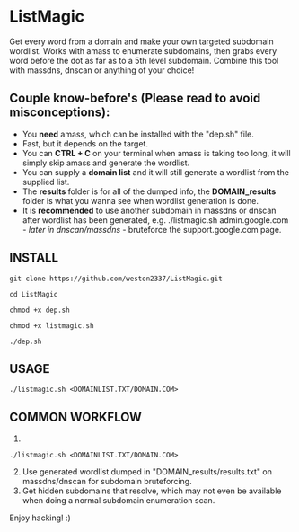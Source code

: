 # ListMagic
Get every word from a domain and make your own targeted subdomain wordlist. Works with amass to enumerate subdomains, then grabs every word before the dot as far as to a 5th level subdomain. Combine this tool with massdns, dnscan or anything of your choice!

## Couple know-before's (Please read to avoid misconceptions):
- You **need** amass, which can be installed with the "dep.sh" file.
- Fast, but it depends on the target.
- You can **CTRL + C** on your terminal when amass is taking too long, it will simply skip amass and generate the wordlist.
- You can supply a **domain list** and it will still generate a wordlist from the supplied list.
- The **results** folder is for all of the dumped info, the **DOMAIN_results** folder is what you wanna see when wordlist generation is done.
- It is **recommended** to use another subdomain in massdns or dnscan after wordlist has been generated, e.g. ./listmagic.sh admin.google.com - *later in dnscan/massdns* - bruteforce the support.google.com page.

## INSTALL

```
git clone https://github.com/weston2337/ListMagic.git

cd ListMagic

chmod +x dep.sh

chmod +x listmagic.sh

./dep.sh
```

## USAGE

```
./listmagic.sh <DOMAINLIST.TXT/DOMAIN.COM>
```

## COMMON WORKFLOW

1.
```
./listmagic.sh <DOMAINLIST.TXT/DOMAIN.COM>
```
2. Use generated wordlist dumped in "DOMAIN_results/results.txt" on massdns/dnscan for subdomain bruteforcing.
3. Get hidden subdomains that resolve, which may not even be available when doing a normal subdomain enumeration scan.

Enjoy hacking! :)
